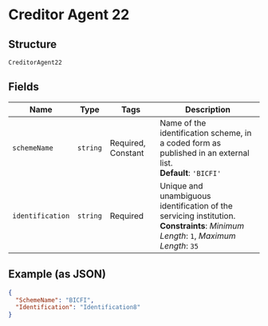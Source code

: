 
# Creditor Agent 22

## Structure

`CreditorAgent22`

## Fields

| Name | Type | Tags | Description |
|  --- | --- | --- | --- |
| `schemeName` | `string` | Required, Constant | Name of the identification scheme, in a coded form as published in an external list.<br>**Default**: `'BICFI'` |
| `identification` | `string` | Required | Unique and unambiguous identification of the servicing institution.<br>**Constraints**: *Minimum Length*: `1`, *Maximum Length*: `35` |

## Example (as JSON)

```json
{
  "SchemeName": "BICFI",
  "Identification": "Identification8"
}
```

